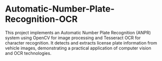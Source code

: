 # Automatic-Number-Plate-Recognition-OCR
This project implements an Automatic Number Plate Recognition (ANPR) system using OpenCV for image processing and Tesseract OCR for character recognition. It detects and extracts license plate information from vehicle images, demonstrating a practical application of computer vision and OCR technologies.
